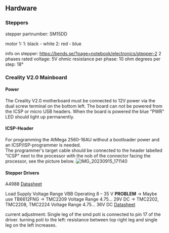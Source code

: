 
## Hardware
### Steppers
stepper partnumber: SM15DD

motor 1: 
1: black - white
2: red - blue

info on stepper: https://bends.se/?page=notebook/electronics/stepper-2
2 phases
rated voltage: 5V
ohmic resistance per phase: 10 ohm
degrees per step: 18°

### Creality V2.0 Mainboard

#### Power
The Creality V2.0 motherboard must be connected to 12V power via the dual screw terminal on the bottom left.
The board can not be powered from the ICSP or micro USB headers.
When the board is powered the blue "PWR" LED should light up permanently.

#### ICSP-Header

For programming the AtMega 2560-16AU without a bootloader power and an ICSP/ISP-programmer is needed.  
The programmer's target cable should be connected to the header labelled "ICSP" next to the processor with the nob of the connector facing the processor, see the picture below.
![IMG_20230915_171140](https://github.com/Jajaho/Durstloeschinator/assets/28218941/cf5f08ae-c136-44af-a5f7-e77eaf539c6f)


#### Stepper Drivers
A4988
[Datasheet](https://www.pololu.com/file/0J450/a4988_DMOS_microstepping_driver_with_translator.pdf)

Load Supply Voltage Range VBB Operating 8 – 35 V **PROBLEM**
-> Maybe use TB6612FNG
-> TMC2209 Voltage Range 4.75… 29V DC
-> TMC2202, TMC2208, TMC2224 Voltage Range 4.75… 36V DC [Datasheet](https://www.analog.com/media/en/technical-documentation/data-sheets/TMC2202_TMC2208_TMC2224_datasheet_rev1.14.pdf)

current adjustment:
Single leg of the smd poti is connected to pin 17 of the driver.
turning poti to the left: resistance between top right leg and single leg on the left increases.